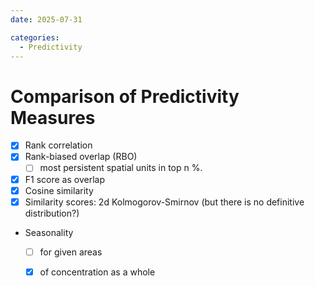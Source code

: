 ```yaml
---
date: 2025-07-31

categories:
  - Predictivity
---
```


# Comparison of Predictivity Measures

- [X] Rank correlation
- [X] Rank-biased overlap (RBO)
  - [ ] most persistent spatial units in top n %.
- [X] F1 score as overlap
- [X] Cosine similarity
- [X] Similarity scores: 2d Kolmogorov-Smirnov (but there is no definitive distribution?)
- Seasonality
  - [ ] for given areas
  - [X] of concentration as a whole

